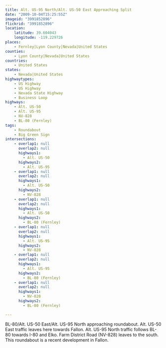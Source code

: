 ```yaml
---
title: Alt. US-95 North/Alt. US-50 East Approaching Split
date: "2009-10-04T15:25:55Z"
imageid: "3991852896"
flickrid: "3991852896"
location:
    latitude: 39.604043
    longitude: -119.229726
places:
    - Fernley|Lyon County|Nevada|United States
counties:
    - Lyon County|Nevada|United States
countries:
    - United States
states:
    - Nevada|United States
highwaytypes:
    - US Highway
    - US Highway
    - Nevada State Highway
    - Business Loop
highways:
    - Alt. US-50
    - Alt. US-95
    - NV-828
    - BL-80 (Fernley)
tags:
    - Roundabout
    - Big Green Sign
intersections:
    - overlap1: null
      overlap2: null
      highways1:
        - Alt. US-50
      highways2:
        - Alt. US-95
    - overlap1: null
      overlap2: null
      highways1:
        - Alt. US-50
      highways2:
        - NV-828
    - overlap1: null
      overlap2: null
      highways1:
        - Alt. US-50
      highways2:
        - BL-80 (Fernley)
    - overlap1: null
      overlap2: null
      highways1:
        - Alt. US-95
      highways2:
        - NV-828
    - overlap1: null
      overlap2: null
      highways1:
        - Alt. US-95
      highways2:
        - BL-80 (Fernley)
    - overlap1: null
      overlap2: null
      highways1:
        - NV-828
      highways2:
        - BL-80 (Fernley)

---
```

BL-80/Alt. US-50 East/Alt. US-95 North approaching roundabout. Alt. US-50 East traffic leaves here towards Fallon. Alt. US-95 North traffic follows BL-80 towards I-80 and Elko. Farm District Road (NV-828) leaves to the south. This roundabout is a recent development in Fallon.